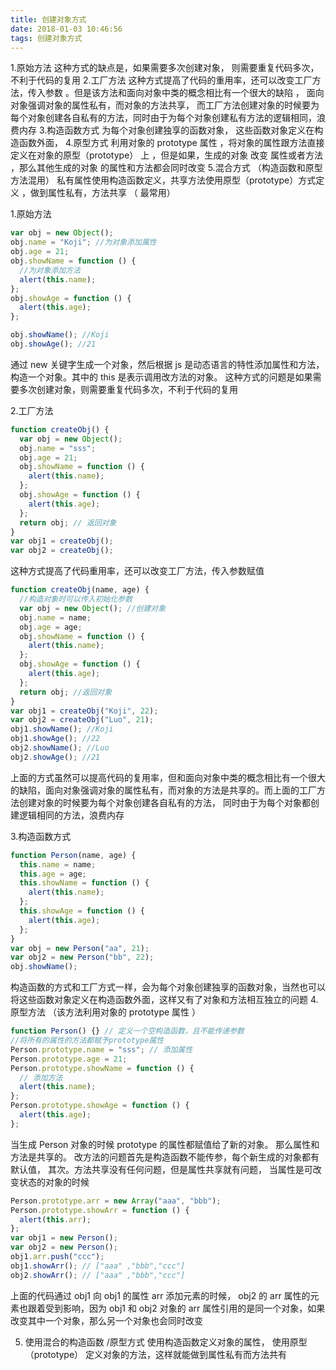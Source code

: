 ```yaml
---
title: 创建对象方式
date: 2018-01-03 10:46:56
tags: 创建对象方式
---
```


1.原始方法 这种方式的缺点是，如果需要多次创建对象， 则需要重复代码多次，不利于代码的复用 2.工厂方法 这种方式提高了代码的重用率，还可以改变工厂方法，传入参数 。但是该方法和面向对象中类的概念相比有一个很大的缺陷 ， 面向对象强调对象的属性私有，而对象的方法共享， 而工厂方法创建对象的时候要为每个对象创建各自私有的方法，同时由于为每个对象创建私有方法的逻辑相同，浪费内存 3.构造函数方式 为每个对象创建独享的函数对象， 这些函数对象定义在构造函数外面， 4.原型方式 利用对象的 prototype 属性 ，将对象的属性跟方法直接定义在对象的原型（prototype） 上 ，但是如果，生成的对象 改变 属性或者方法 ，那么其他生成的对象 的属性和方法都会同时改变 5.混合方式 （构造函数和原型方法混用） 私有属性使用构造函数定义，共享方法使用原型（prototype）方式定义 ，做到属性私有，方法共享 （ 最常用）

1.原始方法

```javascript
var obj = new Object();
obj.name = "Koji"; //为对象添加属性
obj.age = 21;
obj.showName = function () {
  //为对象添加方法
  alert(this.name);
};
obj.showAge = function () {
  alert(this.age);
};

obj.showName(); //Koji
obj.showAge(); //21
```

通过 new 关键字生成一个对象，然后根据 js 是动态语言的特性添加属性和方法，构造一个对象。其中的 this 是表示调用改方法的对象。
这种方式的问题是如果需要多次创建对象，则需要重复代码多次，不利于代码的复用

2.工厂方法

```javascript
function createObj() {
  var obj = new Object();
  obj.name = "sss";
  obj.age = 21;
  obj.showName = function () {
    alert(this.name);
  };
  obj.showAge = function () {
    alert(this.age);
  };
  return obj; // 返回对象
}
var obj1 = createObj();
var obj2 = createObj();
```

这种方式提高了代码重用率，还可以改变工厂方法，传入参数赋值

```javascript
function createObj(name, age) {
  //构造对象时可以传入初始化参数
  var obj = new Object(); //创建对象
  obj.name = name;
  obj.age = age;
  obj.showName = function () {
    alert(this.name);
  };
  obj.showAge = function () {
    alert(this.age);
  };
  return obj; //返回对象
}
var obj1 = createObj("Koji", 22);
var obj2 = createObj("Luo", 21);
obj1.showName(); //Koji
obj1.showAge(); //22
obj2.showName(); //Luo
obj2.showAge(); //21
```

上面的方式虽然可以提高代码的复用率，但和面向对象中类的概念相比有一个很大的缺陷，面向对象强调对象的属性私有，而对象的方法是共享的。而上面的工厂方法创建对象的时候要为每个对象创建各自私有的方法， 同时由于为每个对象都创建逻辑相同的方法，浪费内存

3.构造函数方式

```javascript
function Person(name, age) {
  this.name = name;
  this.age = age;
  this.showName = function () {
    alert(this.name);
  };
  this.showAge = function () {
    alert(this.age);
  };
}
var obj = new Person("aa", 21);
var obj2 = new Person("bb", 22);
obj.showName();
```

构造函数的方式和工厂方式一样，会为每个对象创建独享的函数对象，当然也可以将这些函数对象定义在构造函数外面，这样又有了对象和方法相互独立的问题 4.原型方法 （该方法利用对象的 prototype 属性 ）

```javascript
function Person() {} // 定义一个空构造函数，且不能传递参数
//将所有的属性的方法都赋予prototype属性
Person.prototype.name = "sss"; // 添加属性
Person.prototype.age = 21;
Person.prototype.showName = function () {
  // 添加方法
  alert(this.name);
};
Person.prototype.showAge = function () {
  alert(this.age);
};
```

当生成 Person 对象的时候 prototype 的属性都赋值给了新的对象。 那么属性和方法是共享的。 改方法的问题首先是构造函数不能传参，每个新生成的对象都有默认值， 其次。方法共享没有任何问题，但是属性共享就有问题， 当属性是可改变状态的对象的时候

```javascript
Person.prototype.arr = new Array("aaa", "bbb");
Person.prototype.showArr = function () {
  alert(this.arr);
};
var obj1 = new Person();
var obj2 = new Person();
obj1.arr.push("ccc");
obj1.showArr(); // ["aaa" ,"bbb","ccc"]
obj2.showArr(); // ["aaa" ,"bbb","ccc"]
```

上面的代码通过 obj1 向 obj1 的属性 arr 添加元素的时候， obj2 的 arr 属性的元素也跟着受到影响，因为 obj1 和 obj2 对象的 arr 属性引用的是同一个对象，如果改变其中一个对象，那么另一个对象也会同时改变

5. 使用混合的构造函数 /原型方式
   使用构造函数定义对象的属性， 使用原型（prototype） 定义对象的方法，这样就能做到属性私有而方法共有
